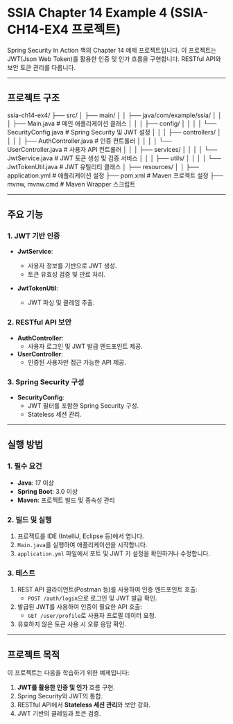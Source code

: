# SSIA Chapter 14 Example 4 (SSIA-CH14-EX4 프로젝트)

Spring Security In Action 책의 Chapter 14 예제 프로젝트입니다. 이 프로젝트는 JWT(Json Web Token)를 활용한 인증 및 인가 흐름을 구현합니다. RESTful API와 보안 토큰 관리를 다룹니다.

---

## 프로젝트 구조
ssia-ch14-ex4/ ├── src/ │ ├── main/ │ │ ├── java/com/example/ssia/ │ │ │ ├── Main.java # 메인 애플리케이션 클래스 │ │ │ ├── config/ │ │ │ │ └── SecurityConfig.java # Spring Security 및 JWT 설정 │ │ │ ├── controllers/ │ │ │ │ ├── AuthController.java # 인증 컨트롤러 │ │ │ │ └── UserController.java # 사용자 API 컨트롤러 │ │ │ ├── services/ │ │ │ │ └── JwtService.java # JWT 토큰 생성 및 검증 서비스 │ │ │ ├── utils/ │ │ │ │ └── JwtTokenUtil.java # JWT 유틸리티 클래스 │ ├── resources/ │ │ ├── application.yml # 애플리케이션 설정 ├── pom.xml # Maven 프로젝트 설정 ├── mvnw, mvnw.cmd # Maven Wrapper 스크립트


---

## 주요 기능

### 1. **JWT 기반 인증**
- **JwtService**:
  - 사용자 정보를 기반으로 JWT 생성.
  - 토큰 유효성 검증 및 만료 처리.

- **JwtTokenUtil**:
  - JWT 파싱 및 클레임 추출.

### 2. **RESTful API 보안**
- **AuthController**:
  - 사용자 로그인 및 JWT 발급 엔드포인트 제공.
- **UserController**:
  - 인증된 사용자만 접근 가능한 API 제공.

### 3. **Spring Security 구성**
- **SecurityConfig**:
  - JWT 필터를 포함한 Spring Security 구성.
  - Stateless 세션 관리.

---

## 실행 방법

### 1. **필수 요건**
- **Java**: 17 이상
- **Spring Boot**: 3.0 이상
- **Maven**: 프로젝트 빌드 및 종속성 관리

### 2. **빌드 및 실행**
1. 프로젝트를 IDE (IntelliJ, Eclipse 등)에서 엽니다.
2. `Main.java`를 실행하여 애플리케이션을 시작합니다.
3. `application.yml` 파일에서 포트 및 JWT 키 설정을 확인하거나 수정합니다.

### 3. **테스트**
1. REST API 클라이언트(Postman 등)를 사용하여 인증 엔드포인트 호출:
   - `POST /auth/login`으로 로그인 및 JWT 발급 확인.
2. 발급된 JWT를 사용하여 인증이 필요한 API 호출:
   - `GET /user/profile`로 사용자 프로필 데이터 요청.
3. 유효하지 않은 토큰 사용 시 오류 응답 확인.

---

## 프로젝트 목적

이 프로젝트는 다음을 학습하기 위한 예제입니다:
1. **JWT를 활용한 인증 및 인가** 흐름 구현.
2. Spring Security와 JWT의 통합.
3. RESTful API에서 **Stateless 세션 관리**와 보안 강화.
4. JWT 기반의 클레임과 토큰 검증.
